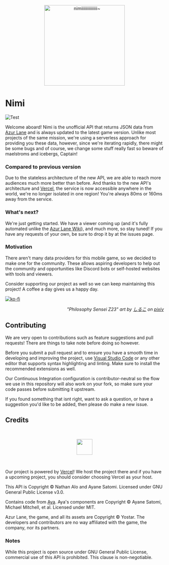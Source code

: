 <p align="center">
  <img src="https://github.com/nimiiiii/Nimi/raw/master/icon.png" width="256" title="nimiiiiiiiiiiiiiii~">
</p>

# Nimi
![Test](https://github.com/LeNitrous/azur-lane-api/workflows/Test/badge.svg)

Welcome aboard! Nimi is the unofficial API that returns JSON data from [Azur Lane](https://azurlane.yo-star.com/) and is always updated to the latest game version. Unlike most projects of the same mission, we're using a serverless approach for providing you these data, however, since we're iterating rapidly, there might be some bugs and of course, we change some stuff really fast so beware of maelstroms and icebergs, Captain!

### Compared to previous version

Due to the stateless architecture of the new API, we are able to reach more audiences much more better than before. And thanks to the new API's architecture and [Vercel](https://vercel.com?utm_source=azur-lane-api&utm_campaign=oss), the service is now accessible anywhere in the world, we're no longer isolated in one region! You're always 80ms or 160ms away from the service.

### What's next?

We're just getting started. We have a viewer coming up (and it's fully automated unlike the [Azur Lane Wiki](https://azurlane.koumakan.jp/Azur_Lane_Wiki)), and much more, so stay tuned! If you have any requests of your own, be sure to drop it by at the issues page.

### Motivation
There aren't many data providers for this mobile game, so we decided to make one for the community. These allows aspiring developers to help out the community and opportunities like Discord bots or self-hosted websites with tools and viewers.

Consider supporting our project as well so we can keep maintaining this project! A coffee a day gives us a happy day.

[![ko-fi](https://www.ko-fi.com/img/githubbutton_sm.svg)](https://ko-fi.com/W7W71CF9V)

<p align="right">
<i>
"Philosophy Sensei Z23" art by <a href="https://www.pixiv.net/en/users/26379226">しるこ</a> on <a href="https://www.pixiv.net/en/artworks/80256444">pixiv</a>
</i>
</p>

## Contributing

We are very open to contributions such as feature suggestions and pull requests! There are things to take note before doing so however.

Before you submit a pull request and to ensure you have a smooth time in  developing and improving the project, use [Visual Studio Code](https://code.visualstudio.com/) or any other editor that supports syntax highlighting and linting. Make sure to install the recommended extensions as well.

Our Continuous Integration configuration is contributor-neutral so the flow we use in this repository will also work on your fork, so make sure your code passes before submitting it upstream.

If you found something that isnt right, want to ask a question, or have a suggestion you'd like to be added, then please do make a new issue.

## Credits

<br>
<p align="center">
<a href="https://vercel.com?utm_source=azur-lane-api&utm_campaign=oss"><img src="https://github.com/nimiiiii/Nimi/raw/master/public/vercel.svg" height="50em"></a> 
</p>
<br>

Our project is powered by [Vercel](https://vercel.com?utm_source=azur-lane-api&utm_campaign=oss)! We host the project there and if you have a upcoming project, you should consider choosing Vercel as your host.

This API is Copyright &copy; Nathan Alo and Ayane Satomi. Licensed under GNU General Public License v3.0. 

Contains code from [Aya](https://github.com/ClarityCafe/Aya). Aya's components are Copyright &copy; Ayane Satomi, Michael Mitchell, et al. Licensed under MIT.

Azur Lane, the game, and all its assets are Copyright &copy; Yostar. The developers and contributors are no way affiliated with the game, the company, nor its partners.

### Notes

While this project is open source under GNU General Public License, commercial use of this API is prohibited. This clause is non-negotiable.
